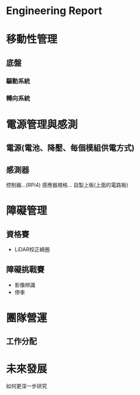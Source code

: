 # Engineering Report

# 移動性管理

## 底盤

### 驅動系統

### 轉向系統

# 電源管理與感測

## 電源(電池、降壓、每個模組供電方式)

## 感測器
控制器...(RPi4)
感應器規格...
自製上板(上面的電路板)

# 障礙管理

## 資格賽
* LiDAR校正繞圈

## 障礙挑戰賽
* 影像辨識
* 停車

# 團隊營運

## 工作分配

## 

# 未來發展

如何更深一步研究